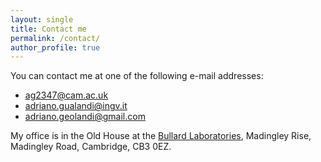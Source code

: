 ```yaml
---
layout: single
title: Contact me
permalink: /contact/
author_profile: true
---
```


You can contact me at one of the following e-mail addresses:

  - [ag2347@cam.ac.uk](mailto:ag2347@cam.ac.uk)
  - [adriano.gualandi@ingv.it](mailto:adriano.gualandi@ingv.it)
  - [adriano.geolandi@gmail.com](mailto:adriano.geolandi@gmail.com)

My office is in the Old House at the [Bullard
Laboratories](https://www.google.co.uk/maps/place/University+of+Cambridge,+Bullard+Laboratories/@52.2144473,0.090511,17z/data=!3m1!4b1!4m6!3m5!1s0x47d87735a9eebc65:0x2dbff568da3204e8!8m2!3d52.2144473!4d0.0930859!16s%2Fg%2F11h0_9jc_?entry=ttu),
Madingley Rise, Madingley Road, Cambridge, CB3 0EZ.